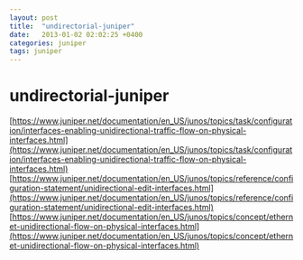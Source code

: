 ```yaml
---
layout: post
title:  "undirectorial-juniper"
date:   2013-01-02 02:02:25 +0400
categories: juniper
tags: juniper
---
```


# undirectorial-juniper
[https://www.juniper.net/documentation/en_US/junos/topics/task/configuration/interfaces-enabling-unidirectional-traffic-flow-on-physical-interfaces.html](https://www.juniper.net/documentation/en_US/junos/topics/task/configuration/interfaces-enabling-unidirectional-traffic-flow-on-physical-interfaces.html)
[https://www.juniper.net/documentation/en_US/junos/topics/reference/configuration-statement/unidirectional-edit-interfaces.html](https://www.juniper.net/documentation/en_US/junos/topics/reference/configuration-statement/unidirectional-edit-interfaces.html)
[https://www.juniper.net/documentation/en_US/junos/topics/concept/ethernet-unidirectional-flow-on-physical-interfaces.html](https://www.juniper.net/documentation/en_US/junos/topics/concept/ethernet-unidirectional-flow-on-physical-interfaces.html)
